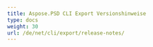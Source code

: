 ```yaml
---
title: Aspose.PSD CLI Export Versionshinweise
type: docs
weight: 30
url: /de/net/cli/export/release-notes/
---
```

